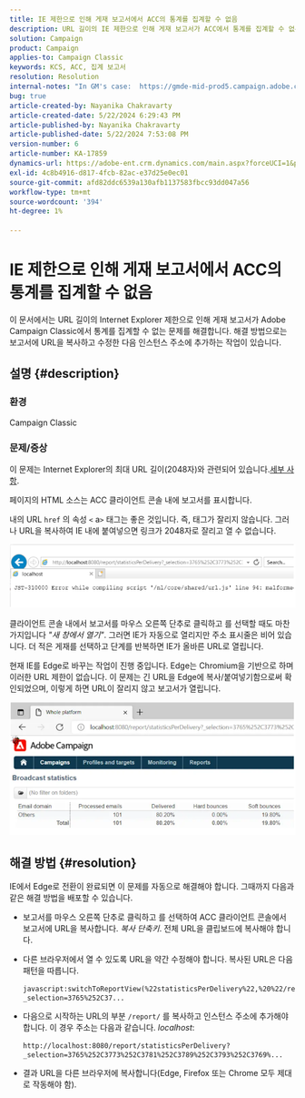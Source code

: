```yaml
---
title: IE 제한으로 인해 게재 보고서에서 ACC의 통계를 집계할 수 없음
description: URL 길이의 IE 제한으로 인해 게재 보고서가 ACC에서 통계를 집계할 수 없는 문제를 해결하는 방법을 알아봅니다.
solution: Campaign
product: Campaign
applies-to: Campaign Classic
keywords: KCS, ACC, 집계 보고서
resolution: Resolution
internal-notes: "In GM's case:  https://gmde-mid-prod5.campaign.adobe.com//report/statisticsPerDelivery?_selection="
bug: true
article-created-by: Nayanika Chakravarty
article-created-date: 5/22/2024 6:29:43 PM
article-published-by: Nayanika Chakravarty
article-published-date: 5/22/2024 7:53:08 PM
version-number: 6
article-number: KA-17859
dynamics-url: https://adobe-ent.crm.dynamics.com/main.aspx?forceUCI=1&pagetype=entityrecord&etn=knowledgearticle&id=65e1593b-6918-ef11-9f89-000d3a37816b
exl-id: 4c8b4916-d817-4fcb-82ac-e37d25e0ec01
source-git-commit: afd82ddc6539a130afb1137583fbcc93dd047a56
workflow-type: tm+mt
source-wordcount: '394'
ht-degree: 1%

---
```


# IE 제한으로 인해 게재 보고서에서 ACC의 통계를 집계할 수 없음


이 문서에서는 URL 길이의 Internet Explorer 제한으로 인해 게재 보고서가 Adobe Campaign Classic에서 통계를 집계할 수 없는 문제를 해결합니다. 해결 방법으로는 보고서에 URL을 복사하고 수정한 다음 인스턴스 주소에 추가하는 작업이 있습니다.

## 설명 {#description}


### 환경

Campaign Classic

### 문제/증상

이 문제는 Internet Explorer의 최대 URL 길이(2048자)와 관련되어 있습니다.[세부 사항](https://support.microsoft.com/en-us/topic/maximum-url-length-is-2-083-characters-in-internet-explorer-174e7c8a-6666-f4e0-6fd6-908b53c12246).

페이지의 HTML 소스는 ACC 클라이언트 콘솔 내에 보고서를 표시합니다.

내의 URL `href` 의 속성 `<` a`>`  태그는 좋은 것입니다. 즉, 태그가 잘리지 않습니다. 그러나 URL을 복사하여 IE 내에 붙여넣으면 링크가 2048자로 잘리고 열 수 없습니다.

![](assets/___14c9b5c2-7218-ef11-9f8a-6045bd026dc7___.png)

클라이언트 콘솔 내에서 보고서를 마우스 오른쪽 단추로 클릭하고 를 선택할 때도 마찬가지입니다 *&quot;새 창에서 열기&quot;*. 그러면 IE가 자동으로 열리지만 주소 표시줄은 비어 있습니다. 더 적은 게재를 선택하고 단계를 반복하면 IE가 올바른 URL로 열립니다.

현재 IE를 Edge로 바꾸는 작업이 진행 중입니다. Edge는 Chromium을 기반으로 하며 이러한 URL 제한이 없습니다. 이 문제는 긴 URL을 Edge에 복사/붙여넣기함으로써 확인되었으며, 이렇게 하면 URL이 잘리지 않고 보고서가 열립니다.

![](assets/___1ec9b5c2-7218-ef11-9f8a-6045bd026dc7___.png)


## 해결 방법 {#resolution}


IE에서 Edge로 전환이 완료되면 이 문제를 자동으로 해결해야 합니다. 그때까지 다음과 같은 해결 방법을 배포할 수 있습니다.

- 보고서를 마우스 오른쪽 단추로 클릭하고 를 선택하여 ACC 클라이언트 콘솔에서 보고서에 URL을 복사합니다. *복사 단축키*. 전체 URL을 클립보드에 복사해야 합니다.
- 다른 브라우저에서 열 수 있도록 URL을 약간 수정해야 합니다. 복사된 URL은 다음 패턴을 따릅니다.



  ```
  javascript:switchToReportView(%22statisticsPerDelivery%22,%20%22/report/statisticsPerDelivery?_selection=3765%252C37...
  ```


- 다음으로 시작하는 URL의 부분 `/report/` 를 복사하고 인스턴스 주소에 추가해야 합니다. 이 경우 주소는 다음과 같습니다. *localhost*:


  ```
  http://localhost:8080/report/statisticsPerDelivery?_selection=3765%252C3773%252C3781%252C3789%252C3793%252C3769%...
  ```


- 결과 URL을 다른 브라우저에 복사합니다(Edge, Firefox 또는 Chrome 모두 제대로 작동해야 함).
